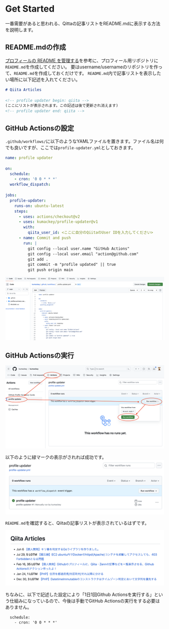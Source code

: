 # Get Started

一番需要があると思われる、Qittaの記事リストをREADME.mdに表示する方法を説明します。

## README.mdの作成

[プロフィールの README を管理する](https://docs.github.com/ja/account-and-profile/setting-up-and-managing-your-github-profile/customizing-your-profile/managing-your-profile-readme#adding-a-profile-readme)を参考に、プロフィール用リポジトリに`README.md`を作成してください。
要はusername/usernameのリポジトリを作って、`README.md`を作成しておくだけです。
`README.md`内で記事リストを表示したい場所に以下記述を入れてください。

```text:README.md
# Qiita Articles

<!-- profile updater begin: qiita -->
(ここにリストが表示されます。この記述は後で更新され消えます)
<!-- profile updater end: qiita -->
```

## GitHub Actionsの設定

`.github/workflows/`に以下のようなYAMLファイルを置きます。ファイル名は何でも良いですが、ここでは`profile-updater.yml`としておきます。

```yaml:.github/workflows/profile-updater.yml
name: profile updater

on:
  schedule:
    - cron: '0 0 * * *'
  workflow_dispatch:

jobs:
  profile-updater:
    runs-on: ubuntu-latest
    steps:
      - uses: actions/checkout@v2
      - uses: kumackey/profile-updater@v1
        with:
          qiita_user_id: <ここに自分のQiitaのUser IDを入力してください>
      - name: Commit and push
        run: |
          git config --local user.name "GitHub Actions"
          git config --local user.email "action@github.com"
          git add .
          git commit -m "profile updated" || true
          git push origin main
```

![](../res/docs_workflows_yml.png)

## GitHub Actionsの実行

![](../res/docs_exec_github_actions.png)

以下のように緑マークの表示がされれば成功です。
![](../res/docs_github_actions_done.png)

`README.md`を確認すると、Qiitaの記事リストが表示されているはずです。

![](../res/docs_readme_result.png)

ちなみに、以下で記述した設定により「1日1回Github Actionsを実行する」という仕組みになっているので、今後は手動でGitHub Actionsの実行をする必要はありません。
```
  schedule:
    - cron: '0 0 * * *'
```
